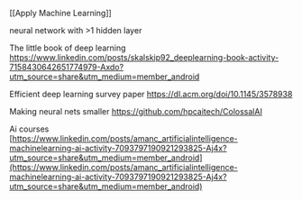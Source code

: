 [[Apply Machine Learning]]

neural network with >1 hidden layer

The little book of deep learning
https://www.linkedin.com/posts/skalskip92_deeplearning-book-activity-7158430642651774979-Axdo?utm_source=share&utm_medium=member_android

Efficient deep learning survey paper
https://dl.acm.org/doi/10.1145/3578938

Making neural nets smaller
https://github.com/hpcaitech/ColossalAI

Ai courses  
[https://www.linkedin.com/posts/amanc_artificialintelligence-machinelearning-ai-activity-7093797190921293825-Aj4x?utm_source=share&utm_medium=member_android](https://www.linkedin.com/posts/amanc_artificialintelligence-machinelearning-ai-activity-7093797190921293825-Aj4x?utm_source=share&utm_medium=member_android)
